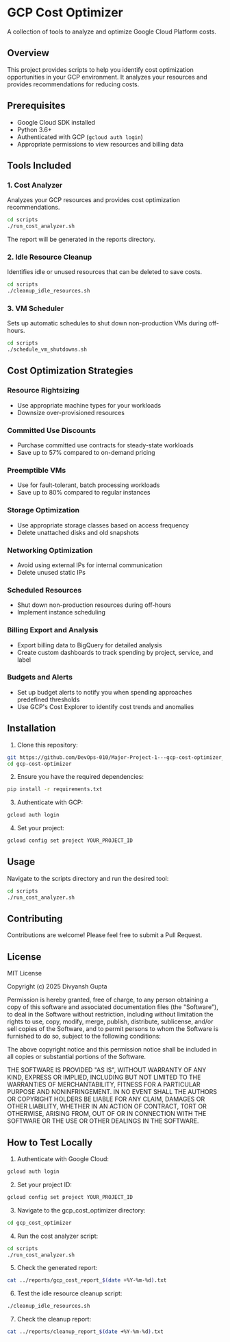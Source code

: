 # GCP Cost Optimizer

A collection of tools to analyze and optimize Google Cloud Platform costs.

## Overview

This project provides scripts to help you identify cost optimization opportunities in your GCP environment. It analyzes your resources and provides recommendations for reducing costs.

## Prerequisites

- Google Cloud SDK installed
- Python 3.6+
- Authenticated with GCP (`gcloud auth login`)
- Appropriate permissions to view resources and billing data

## Tools Included

### 1. Cost Analyzer

Analyzes your GCP resources and provides cost optimization recommendations.

```bash
cd scripts
./run_cost_analyzer.sh
```

The report will be generated in the reports directory.

### 2. Idle Resource Cleanup
Identifies idle or unused resources that can be deleted to save costs.
```bash
cd scripts
./cleanup_idle_resources.sh
```
### 3. VM Scheduler
Sets up automatic schedules to shut down non-production VMs during off-hours.
```bash
cd scripts
./schedule_vm_shutdowns.sh
```

## Cost Optimization Strategies

### Resource Rightsizing
- Use appropriate machine types for your workloads
- Downsize over-provisioned resources

### Committed Use Discounts
- Purchase committed use contracts for steady-state workloads
- Save up to 57% compared to on-demand pricing

### Preemptible VMs
- Use for fault-tolerant, batch processing workloads
- Save up to 80% compared to regular instances

### Storage Optimization
- Use appropriate storage classes based on access frequency
- Delete unattached disks and old snapshots

### Networking Optimization
- Avoid using external IPs for internal communication
- Delete unused static IPs

### Scheduled Resources
- Shut down non-production resources during off-hours
- Implement instance scheduling

### Billing Export and Analysis
- Export billing data to BigQuery for detailed analysis
- Create custom dashboards to track spending by project, service, and label

### Budgets and Alerts
- Set up budget alerts to notify you when spending approaches predefined thresholds
- Use GCP's Cost Explorer to identify cost trends and anomalies

## Installation

1. Clone this repository:
```bash
git https://github.com/DevOps-010/Major-Project-1---gcp-cost-optimizer_Divyansh-Gupta.git
cd gcp-cost-optimizer
```

2. Ensure you have the required dependencies:
```bash
pip install -r requirements.txt
```

3. Authenticate with GCP:
```bash
gcloud auth login
```

4. Set your project:
```bash
gcloud config set project YOUR_PROJECT_ID
```

## Usage
Navigate to the scripts directory and run the desired tool:
```bash
cd scripts
./run_cost_analyzer.sh
```

## Contributing
Contributions are welcome! Please feel free to submit a Pull Request.

## License
MIT License

Copyright (c) 2025 Divyansh Gupta

Permission is hereby granted, free of charge, to any person obtaining a copy of this software and associated documentation files (the "Software"), to deal in the Software without restriction, including without limitation the rights to use, copy, modify, merge, publish, distribute, sublicense, and/or sell copies of the Software, and to permit persons to whom the Software is furnished to do so, subject to the following conditions:

The above copyright notice and this permission notice shall be included in all copies or substantial portions of the Software.

THE SOFTWARE IS PROVIDED "AS IS", WITHOUT WARRANTY OF ANY KIND, EXPRESS OR IMPLIED, INCLUDING BUT NOT LIMITED TO THE WARRANTIES OF MERCHANTABILITY, FITNESS FOR A PARTICULAR PURPOSE AND NONINFRINGEMENT. IN NO EVENT SHALL THE AUTHORS OR COPYRIGHT HOLDERS BE LIABLE FOR ANY CLAIM, DAMAGES OR OTHER LIABILITY, WHETHER IN AN ACTION OF CONTRACT, TORT OR OTHERWISE, ARISING FROM, OUT OF OR IN CONNECTION WITH THE SOFTWARE OR THE USE OR OTHER DEALINGS IN THE SOFTWARE.

## How to Test Locally

1. Authenticate with Google Cloud:
```bash
gcloud auth login
```

2. Set your project ID:
```bash
gcloud config set project YOUR_PROJECT_ID
```

3. Navigate to the gcp_cost_optimizer directory:
```bash
cd gcp_cost_optimizer
```

4. Run the cost analyzer script:
```bash
cd scripts
./run_cost_analyzer.sh
```

5. Check the generated report:
```bash
cat ../reports/gcp_cost_report_$(date +%Y-%m-%d).txt
```

6. Test the idle resource cleanup script:
```bash
./cleanup_idle_resources.sh
```

7. Check the cleanup report:
```bash
cat ../reports/cleanup_report_$(date +%Y-%m-%d).txt
```
